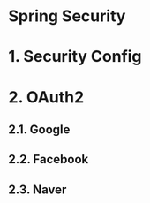 Spring Security
==========

# 1. Security Config

# 2. OAuth2

## 2.1. Google

## 2.2. Facebook

## 2.3. Naver